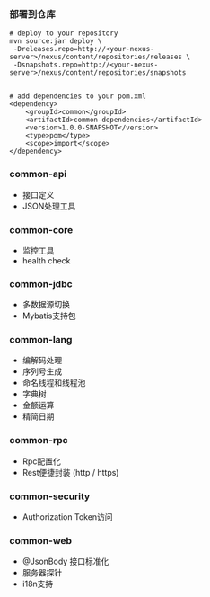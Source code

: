 ### 部署到仓库

    # deploy to your repository
    mvn source:jar deploy \
     -Dreleases.repo=http://<your-nexus-server>/nexus/content/repositories/releases \
     -Dsnapshots.repo=http://<your-nexus-server>/nexus/content/repositories/snapshots


    # add dependencies to your pom.xml
    <dependency>
        <groupId>common</groupId>
        <artifactId>common-dependencies</artifactId>
        <version>1.0.0-SNAPSHOT</version>
        <type>pom</type>
        <scope>import</scope>
    </dependency>

### common-api
- 接口定义
- JSON处理工具

### common-core
- 监控工具
- health check

### common-jdbc
- 多数据源切换
- Mybatis支持包

### common-lang
- 编解码处理
- 序列号生成
- 命名线程和线程池
- 字典树
- 金额运算
- 精简日期

### common-rpc
- Rpc配置化
- Rest便捷封装 (http / https)

### common-security
- Authorization Token访问

### common-web
- @JsonBody 接口标准化
- 服务器探针
- i18n支持
